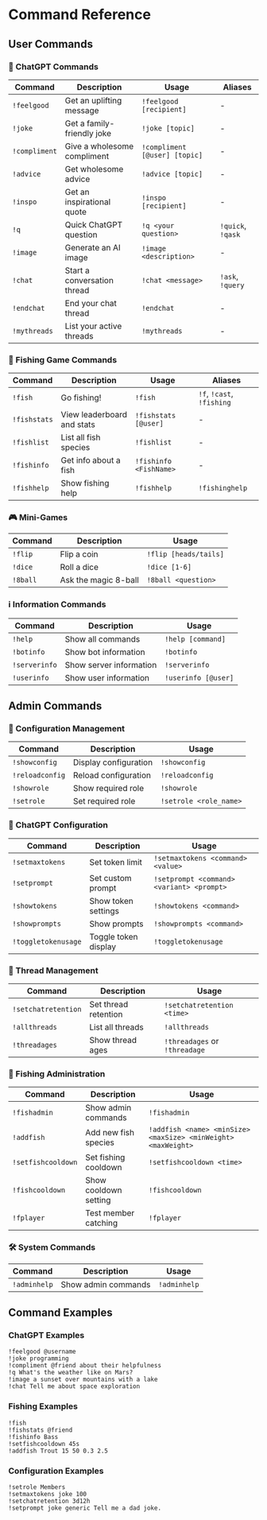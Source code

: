 # Command Reference

## User Commands

### 🤖 ChatGPT Commands

| Command | Description | Usage | Aliases |
|---------|-------------|-------|---------|
| `!feelgood` | Get an uplifting message | `!feelgood [recipient]` | - |
| `!joke` | Get a family-friendly joke | `!joke [topic]` | - |
| `!compliment` | Give a wholesome compliment | `!compliment [@user] [topic]` | - |
| `!advice` | Get wholesome advice | `!advice [topic]` | - |
| `!inspo` | Get an inspirational quote | `!inspo [recipient]` | - |
| `!q` | Quick ChatGPT question | `!q <your question>` | `!quick`, `!qask` |
| `!image` | Generate an AI image | `!image <description>` | - |
| `!chat` | Start a conversation thread | `!chat <message>` | `!ask`, `!query` |
| `!endchat` | End your chat thread | `!endchat` | - |
| `!mythreads` | List your active threads | `!mythreads` | - |

### 🎣 Fishing Game Commands

| Command | Description | Usage | Aliases |
|---------|-------------|-------|---------|
| `!fish` | Go fishing! | `!fish` | `!f`, `!cast`, `!fishing` |
| `!fishstats` | View leaderboard and stats | `!fishstats [@user]` | - |
| `!fishlist` | List all fish species | `!fishlist` | - |
| `!fishinfo` | Get info about a fish | `!fishinfo <FishName>` | - |
| `!fishhelp` | Show fishing help | `!fishhelp` | `!fishinghelp` |

### 🎮 Mini-Games

| Command | Description | Usage |
|---------|-------------|-------|
| `!flip` | Flip a coin | `!flip [heads/tails]` |
| `!dice` | Roll a dice | `!dice [1-6]` |
| `!8ball` | Ask the magic 8-ball | `!8ball <question>` |

### ℹ️ Information Commands

| Command | Description | Usage |
|---------|-------------|-------|
| `!help` | Show all commands | `!help [command]` |
| `!botinfo` | Show bot information | `!botinfo` |
| `!serverinfo` | Show server information | `!serverinfo` |
| `!userinfo` | Show user information | `!userinfo [@user]` |

## Admin Commands

### 🔧 Configuration Management

| Command | Description | Usage |
|---------|-------------|-------|
| `!showconfig` | Display configuration | `!showconfig` |
| `!reloadconfig` | Reload configuration | `!reloadconfig` |
| `!showrole` | Show required role | `!showrole` |
| `!setrole` | Set required role | `!setrole <role_name>` |

### 💬 ChatGPT Configuration

| Command | Description | Usage |
|---------|-------------|-------|
| `!setmaxtokens` | Set token limit | `!setmaxtokens <command> <value>` |
| `!setprompt` | Set custom prompt | `!setprompt <command> <variant> <prompt>` |
| `!showtokens` | Show token settings | `!showtokens <command>` |
| `!showprompts` | Show prompts | `!showprompts <command>` |
| `!toggletokenusage` | Toggle token display | `!toggletokenusage` |

### 🧵 Thread Management

| Command | Description | Usage |
|---------|-------------|-------|
| `!setchatretention` | Set thread retention | `!setchatretention <time>` |
| `!allthreads` | List all threads | `!allthreads` |
| `!threadages` | Show thread ages | `!threadages` or `!threadage` |

### 🎣 Fishing Administration

| Command | Description | Usage |
|---------|-------------|-------|
| `!fishadmin` | Show admin commands | `!fishadmin` |
| `!addfish` | Add new fish species | `!addfish <name> <minSize> <maxSize> <minWeight> <maxWeight>` |
| `!setfishcooldown` | Set fishing cooldown | `!setfishcooldown <time>` |
| `!fishcooldown` | Show cooldown setting | `!fishcooldown` |
| `!fplayer` | Test member catching | `!fplayer` |

### 🛠️ System Commands

| Command | Description | Usage |
|---------|-------------|-------|
| `!adminhelp` | Show admin commands | `!adminhelp` |

## Command Examples

### ChatGPT Examples
```
!feelgood @username
!joke programming
!compliment @friend about their helpfulness
!q What's the weather like on Mars?
!image a sunset over mountains with a lake
!chat Tell me about space exploration
```

### Fishing Examples
```
!fish
!fishstats @friend
!fishinfo Bass
!setfishcooldown 45s
!addfish Trout 15 50 0.3 2.5
```

### Configuration Examples
```
!setrole Members
!setmaxtokens joke 100
!setchatretention 3d12h
!setprompt joke generic Tell me a dad joke.
```